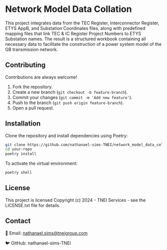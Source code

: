 
# Network Model Data Collation

This project integrates data from the TEC Register, Interconnector Register, ETYS AppB, and Substation Coordinates files, along with predefined mapping files that link TEC & IC Register Project Numbers to ETYS Substation names. The result is a structured workbook containing all necessary data to facilitate the construction of a power system model of the GB transmission network.

## Contributing

Contributions are always welcome!

1. Fork the repository.
2. Create a new branch (`git checkout -b feature-branch`).
3. Commit your changes (`git commit -m 'Add new feature'`).
4. Push to the branch (`git push origin feature-branch`).
5. Open a pull request.

## Installation

Clone the repository and install dependencies using Poetry:

```sh
git clone https://github.com/nathanael-sims-TNEI/network_model_data_collation.git
cd your-repo
poetry install
```

To activate the virtual environment:

```sh
poetry shell
```

## License

This project is licensed Copyright (c) 2024 - TNEI Services - see the LICENSE.txt file for details.

## Contact

📧 Email: nathanael.sims@tneigroup.com

🐦 GitHub: nathanael-sims-TNEI